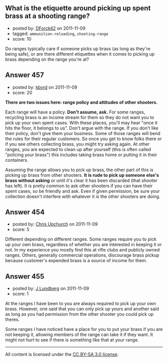 ## What is the etiquette around picking up spent brass at a shooting range?

- posted by: [DForck42](https://stackexchange.com/users/-1/124-dforck42) on 2011-11-09
- tagged: `ammunition-reloading`, `shooting-range`
- score: 10

Do ranges typically care if someone picks up brass (as long as they're being safe), or are there different etiquettes when it comes to picking up brass depending on the range you're at?


## Answer 457

- posted by: [kbyrd](https://stackexchange.com/users/-1/37-kbyrd) on 2011-11-09
- score: 20

**There are two issues here: range policy and attitudes of other shooters.**

Each range will have a policy. **Don't assume, ask.** For some ranges, recycling brass is an income stream for them so they do not want you to pick up your own spent cases. With these places, you'll may  hear "once it hits the floor, it belongs to us". Don't argue with the range. If you don't like their policy, don't give them your business. Some of those ranges will bend the rules for their regular customers. So once you get to know folks there or if you see others collecting brass, you might try asking again. At other ranges, you are expected to clean up after yourself (this is often called "policing your brass") this includes taking brass home or putting it in their containers. 

Assuming the range allows you to pick up brass, the other part of this is picking up brass from other shooters.  **It is rude to pick up someone else's brass without asking** or until it's clear it has been discarded (that shooter has left). It is pretty common to ask other shooters if you can have their spent cases, so be friendly and ask. Even if given permission, be sure your collection doesn't interfere with whatever it is the other shooters are doing. 


## Answer 454

- posted by: [Chris Upchurch](https://stackexchange.com/users/-1/79-chris-upchurch) on 2011-11-09
- score: 5

Different depending on different ranges.  Some ranges require you to pick up your own brass, regardless of whether you are interested in keeping it or not.  In my experience you mostly find this at rifle clubs and publicly owned ranges.  Others, generally commercial operations, discourage brass pickup because customer's expended brass is a source of income for them.


## Answer 455

- posted by: [J Lundberg](https://stackexchange.com/users/-1/40-j-lundberg) on 2011-11-09
- score: 1

At the ranges I have been to you are always required to pick up your own brass.  However, one said that you can only pick up yours and another said as long as you had permission from the other shooter you could pick up theres.

Some ranges I have noticed have a place for you to put your brass if you are not keeping it, allowing members of the range can take it if they want.  It might not hurt to see if there is something like that at your range.



---

All content is licensed under the [CC BY-SA 3.0 license](https://creativecommons.org/licenses/by-sa/3.0/).
